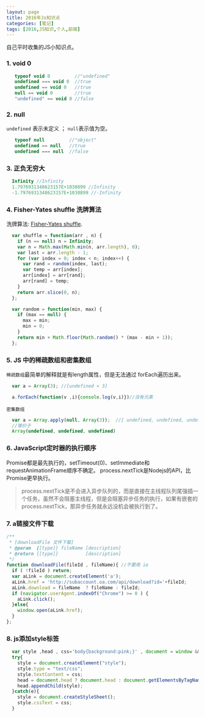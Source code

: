 ```yaml
---
layout: page
title: 2016年Js知识点
categories: [笔记]
tags: [2016,JS知识,个人,前端]
---
```


自己平时收集的JS小知识点。

### 1. void 0
```js
   typeof void 0  		 //"undefined"
   undefined === void 0  //true
   undefined == void 0   //true
   null == void 0        //true
   "undefined" == void 0 //false
```

### 2. null
`undefined` 表示未定义 ； `null`表示值为空。

```js
   typeof null         //"object"
   undefined == null   //true
   undefined === null  //false
```

### 3. 正负无穷大
```js
  Infinity //Infinity
  1.7976931348623157E+1030899 //Infinity
  -1.7976931348623157E+1030899 //-Infinity
```

### 4. Fisher-Yates shuffle 洗牌算法
洗牌算法: [Fisher-Yates shuffle](http://en.wikipedia.org/wiki/Fisher–Yates_shuffle).

```js
  var shuffle = function(arr , n) {
    if (n == null) n = Infinity;
    var n = Math.max(Math.min(n, arr.length), 0);
    var last = arr.length - 1;
    for (var index = 0; index < n; index++) {
      var rand = random(index, last);
      var temp = arr[index];
      arr[index] = arr[rand];
      arr[rand] = temp;
    }
    return arr.slice(0, n);
  };

  var random = function(min, max) {
    if (max == null) {
      max = min;
      min = 0;
    }
    return min + Math.floor(Math.random() * (max - min + 1));
  };
```

### 5. JS 中的稀疏数组和密集数组

`稀疏数组`最简单的解释就是有length属性，但是无法通过 forEach遍历出来。

```js
  var a = Array(3); //[undefined × 3]

  a.forEach(function(v ,i){console.log(v,i)})//没有元素  

```

`密集数组`

```js
  var a = Array.apply(null, Array(3));  //[ undefined, undefined, undefined ]
  //等价于
  Array(undefined, undefined, undefined)
```

### 6. JavaScript定时器的执行顺序

Promise都是最先执行的，setTimeout(0)、setImmediate和requestAnimationFrame顺序不确定。
process.nextTick是Nodejs的API，比Promise更早执行。

>   process.nextTick是不会进入异步队列的，而是直接在主线程队列尾强插一个任务，虽然不会阻塞主线程，但是会阻塞异步任务的执行，如果有嵌套的process.nextTick，那异步任务就永远没机会被执行到了。

### 7. a链接文件下载
```js
/**
 * [downloadFile 文件下载]
 * @param  {[type]} fileName [description]
 * @return {[type]}          [description]
 */
function downloadFile(fileId , fileName){ //不要用 ie
  if ( !fileId ) return;
  var aLink = document.createElement('a');
  aLink.href = 'http://subaccount.oa.com/api/download?id='+fileId;
  aLink.download = fileName  ? fileName : fileId;
  if (navigator.userAgent.indexOf("Chrome") >= 0 ) {
    aLink.click();
  }else{
    window.open(aLink.href);
  }
};
```

### 8. js添加style标签
```js
  var style ,head , css='body{background:pink;}' , document = window && window.document;
  try{
    style = document.createElement("style");
    style.type = "text/css";
    style.textContent = css;
    head = document.head ? document.head : document.getElementsByTagName('head')[0];
    head.appendChild(style);
  }catch(e){
    style = document.createStyleSheet();
    style.cssText = css;
  }
```